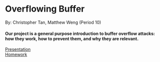 # Overflowing Buffer

 By:
 Christopher Tan, Matthew Weng (Period 10)
 #### Our project is a general purpose introduction to buffer overflow attacks: how they work, how to prevent them, and why they are relevant.
 
 [Presentation](https://github.com/Christopher-Tan/CyberFinalProject/blob/main/PRESENTATION.md) \
 [Homework](https://github.com/Christopher-Tan/CyberFinalProject/blob/main/HOMEWORK.md)
 
